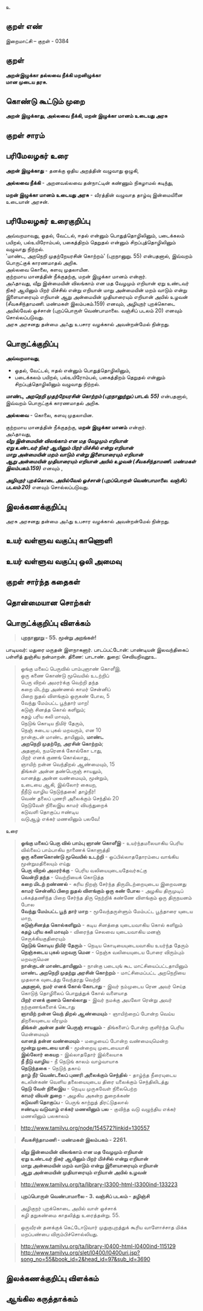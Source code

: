 உ

## குறள் எண் 

இறைமாட்சி – குறள் - 0384  

## குறள் 

**அறன்இழுக்கா தல்லவை நீக்கி மறனிழுக்கா  
மான முடைய தரசு.**

## கொண்டு கூட்டும் முறை

**அறன் இழுக்காது, அல்லவை நீக்கி, மறன் இழுக்கா மானம் உடையது அரசு**

## குறள் சாரம் 


## பரிமேலழகர் உரை

**அறன் இழுக்காது** - தனக்கு ஒதிய அறத்தின் வழுவாது ஒழுகி,  

**அல்லவை நீக்கி** - அறனவல்லவை தன்நாட்டின் கண்ணும் நிகழாமல் கடிந்து,  

**மறன் இழுக்கா மானம் உடையது அரசு** - வீரத்தின் வழுவாத தாழ்வு இன்மையினை உடையான் அரசன்.

## பரிமேலழகர் உரைகுறிப்பு   

அவ்வறமாவது, ஓதல், வேட்டல், ஈதல் என்னும் பொதுத்தொழிலினும், படைக்கலம் பயிறல், பல்உயிரோம்பல், பகைத்திறம் தெறுதல் என்னும் சிறப்புத்தொழிலினும் வழுவாது நிற்றல்.  
'மாண்ட, அறநெறி முதற்றேயரசின் கொற்றம்' (புறநானுறு. 55) என்பதனால், இவ்வறம் பொருட்குக் காரணமாதல் அறிக.   
அல்லவை கொலை, களவு முதலாயின.  
குற்றமாய மானத்தின் நீக்குதற்கு, மறன் இழுக்கா மானம் என்றார்.  
அஃதாவது, வீறு இன்மையின் விலங்காம் என மத வேழமும் எறியான் ஏறு உண்டவர் நிகர் ஆயினும் பிறர் மிச்சில் என்று எறியான் மாறு அன்மையின் மறம் வாடும் என்று இளையாரையும் எறியான் ஆறு அன்மையின் முதியாரையும் எறியான் அயில் உழவன் (சீவகசிந்தாமணி. மண்மகள் இலம்பகம்.159) எனவும், அழியுநர் புறக்கொடை அயில்வேல் ஓச்சான் (புறப்பொருள் வெண்பாமாலை. வஞ்சிப் படலம்  20) எனவும் சொல்லப்படுவது.  
அரசு அரசனது தன்மை அஃது உபசார வழக்கால் அவன்றன்மேல் நின்றது.    

## பொருட்க்குறிப்பு 

**அவ்வறமாவது**,  
* ஓதல், வேட்டல், ஈதல் என்னும் பொதுத்தொழிலினும்,  
* படைக்கலம் பயிறல், பல்உயிரோம்பல், பகைத்திறம் தெறுதல் என்னும் சிறப்புத்தொழிலினும் வழுவாது நிற்றல்.  

_**மாண்ட, அறநெறி முதற்றேயரசின் கொற்றம் (புறநானுற்றுப் பாடல். 55)**_ என்பதனால்,  
இவ்வறம் பொருட்குக் காரணமாதல் அறிக.     

**அல்லவை** -  கொலை, களவு முதலாயின.    

குற்றமாய மானத்தின் நீக்குதற்கு, **மறன் இழுக்கா மானம்** என்றார்.  
அஃதாவது,  
_**வீறு இன்மையின் விலங்காம் என மத வேழமும் எறியான்  
ஏறு உண்டவர் நிகர் ஆயினும் பிறர் மிச்சில் என்று எறியான்  
மாறு அன்மையின் மறம் வாடும் என்று இளையாரையும் எறியான்  
ஆறு அன்மையின் முதியாரையும் எறியான் அயில் உழவன் (சீவகசிந்தாமணி. மண்மகள் இலம்பகம்.159)**_ எனவும் ,  

_**அழியுநர் புறக்கொடை அயில்வேல் ஓச்சான் (புறப்பொருள் வெண்பாமாலை. வஞ்சிப் படலம்  20)**_ எனவும் சொல்லப்படுவது.   

## இலக்கணக்குறிப்பு  

அரசு  அரசனது தன்மை அஃது உபசார வழக்கால் அவன்றன்மேல் நின்றது.  

## உயர் வள்ளுவ வகுப்பு காணொளி


## உயர் வள்ளுவ வகுப்பு ஒலி அமைவு 

 
## குறள் சார்ந்த கதைகள் 


## தொன்மையான சொற்கள்


## பொருட்க்குறிப்பு விளக்கம்

>**புறநானூறு - 55. மூன்று அறங்கள்!**  

பாடியவர்: மதுரை மருதன் இளநாகனார். பாடப்பட்டோன்: பாண்டியன் இலவந்திகைப் பள்ளித் துஞ்சிய நன்மாறன். திணை: பாடாண். துறை: செவியறிவுறூஉ.  

>ஓங்கு மலைப் பெருவில் பாம்புஞாண் கொளீஇ,  
>ஒரு கணை கொண்டு மூவெயில் உடற்றிப்  
>பெரு விறல் அமரர்க்கு வெற்றி தந்த  
>கறை மிடற்று அண்ணல் காமர் சென்னிப்  
>பிறை நுதல் விளங்கும் ஒருகண் போல, 5  
>வேந்து மேம்பட்ட பூந்தார் மாற!  
>கடுஞ் சினத்த கொல் களிறும்;  
>கதழ் பரிய கலி மாவும்,  
>நெடுங் கொடிய நிமிர் தேரும்,  
>நெஞ் சுடைய புகல் மறவரும், என 10  
>நான்குடன் மாண்ட தாயினும், **மாண்ட  
>அறநெறி முதற்றே, அரசின் கொற்றம்**;  
>அதனால், நமரெனக் கோல்கோ டாது,  
>பிறர் எனக் குணங் கொல்லாது,,  
>ஞாயிற் றன்ன வெந்திறல் ஆண்மையும், 15  
>திங்கள் அன்ன தண்பெருஞ் சாயலும்,  
>வானத்து அன்ன வண்மையும், மூன்றும்,  
>உடையை ஆகி, இல்லோர் கையற,  
>நீநீடு வாழிய நெடுந்தகை! தாழ்நீர்!  
>வெண் தலைப் புணரி அலைக்கும் செந்தில் 	20  
>நெடுவேள் நிலைஇய காமர் வியந்துறைக்  
>கடுவளி தொகுப்ப ஈண்டிய  
>வடுஆழ் எக்கர் மணலினும் பலவே!   


உரை    

>**ஓங்கு மலைப் பெரு வில் பாம்பு ஞாண் கொளீஇ** - உயர்ந்தமலையாகிய பெரிய வில்லைப் பாம்பாகிய நாணைக் கொளுத்தி  
>**ஒரு கணைகொண்டு மூவெயில் உடற்றி** - ஒப்பில்லாததோரம்பை வாங்கிய மூன்றுமதிலையும் எய்து   
>**பெரு விறல் அமரர்க்கு** - பெரிய வலியையுடையதேவர்கட்கு   
>**வென்றி தந்த** - வெற்றியைக் கொடுத்த   
>**கறை மிடற் றண்ணல்** - கரிய நிறஞ் சேர்ந்த திருமிடற்றையுடைய இறைவனது   
>**காமர் சென்னிப் பிறை நுதல் விளங்கும் ஒரு கண் போல** - அழகிய திருமுடிப் பக்கத்தணிந்த பிறை சேர்ந்த திரு நெற்றிக் கண்ணே விளங்கும் ஒரு திருநயனம் போல   
>**வேந்து மேம்பட்ட பூந் தார் மாற** - மூவேந்தருள்ளும் மேம்பட்ட பூந்தாரை யுடைய மாற,   
>**கடுஞ்சினத்த கொல்களிறும்** - கடிய சினத்தை யுடையவாகிய கொல் களிறும்   
>**கதழ் பரிய கலி மாவும்** - விரைந்த செலவை யுடையவாகிய மனஞ் செருக்கியகுதிரையும்   
>**நெடுங் கொடிய நிமிர் தேரும்** - நெடிய கொடியையுடையவாகிய உயர்ந்த தேரும்   
>**நெஞ்சுடைய புகல் மறவரு மென** - நெஞ்சு வலியையுடைய போரை விரும்பும் மறவருமென   
>**நான்குடன் மாண்டதாயினும்** - நான்கு படையுங் கூட மாட்சியைப்பட்டதாயினும்  
>**மாண்ட அறநெறி முதற்று அரசின் கொற்றம்** - மாட்சிமைப்பட்ட அறநெறியை முதலாக வுடைத்து வேந்தரது வெற்றி  
>**அதனால், நமர் எனக் கோல் கோடாது** - இவர் நம்முடைய ரென அவர் செய்த கொடுந் தொழிலைப் பொறுத்துக் கோல் வளையாத  
>**பிறர் எனக் குணம் கொல்லாது** - இவர் நமக்கு அயலோ ரென்று அவர் நற்குணங்களைக் கெடாது   
>**ஞாயிற் றன்ன வெந் திறல் ஆண்மையும்** - ஞாயிற்றைப் போன்ற வெய்ய திறலையுடைய வீரமும்  
>**திங்கள் அன்ன தண் பெருஞ் சாயலும்** - திங்களைப் போன்ற குளிர்ந்த பெரிய மென்மையும்   
>**வானத் தன்ன வண்மையும்** - மழையைப் போன்ற வண்மையுமென்ற   
>**மூன்று முடையை யாகி** - மூன்றையு முடையையாகி   
>**இல்லோர் கையற** - இல்லாததோர் இல்லையாக   
>**நீ நீடு வாழிய** - நீ நெடுங் காலம் வாழ்வாயாக   
>**நெடுந்தகை** - நெடுந் தகாய்    
>**தாழ் நீர் வெண்டலைப் புணரி அலைக்கும் செந்தில்** - தாழ்ந்த நீரையுடைய கடலின்கண் வெளிய தலையையுடைய திரை யலைக்கும் செந்திலிடத்து   
>**நெடு வேள் நிலைஇய** - நெடிய முருகவேள் நிலைபெற்ற   
>**காமர் வியன் துறை** - அழகிய அகன்ற துறைக்கண்   
>**கடுவளி தொகுப்ப** - பெருங் காற்றுத் திரட்டுதலால்   
>**ஈண்டிய வடுவாழ் எக்கர் மணலினும் பல** - குவிந்த வடு வழுந்திய எக்கர் மணலினும் பலகாலம்   

>http://www.tamilvu.org/node/154572?linkid=130557  

>**சீவகசிந்தாமணி - மண்மகள் இலம்பகம் - 2261.** 	

>**வீறு இன்மையின் விலங்காம் என மத வேழமும் எறியான்   
>ஏறு உண்டவர் நிகர் ஆயினும் பிறர் மிச்சில் என்று எறியான்   
>மாறு அன்மையின் மறம் வாடும் என்று இளையாரையும் எறியான்  
>ஆறு அன்மையின் முதியாரையும் எறியான் அயில் உழவன்**  

>http://www.tamilvu.org/ta/library-l3300-html-l3300ind-133223  


>**புறப்பொருள் வெண்பாமாலை - 3. வஞ்சிப் படலம் - தழிஞ்சி**  

>அழிகுநர் புறக்கொடை அயில் வாள் ஒச்சாக்  
>கழி தறுகண்மை காதலித்து உரைத்தன்று. 55.

>ஒருவீரன் தனக்குக் கெட்டோடுவார் முதுகுபுறத்துக் கூரிய வாளோச்சாத மிக்க மறப்பண்பை விரும்பிச்சொல்லியது.

>http://www.tamilvu.org/ta/library-l0400-html-l0400ind-115129  
>http://www.tamilvu.org/slet/l0400/l0400uri.jsp?song_no=55&book_id=2&head_id=97&sub_id=3690


## இலக்கணக்குறிப்பு விளக்கம்


## ஆங்கில கருத்தாக்கம் 


